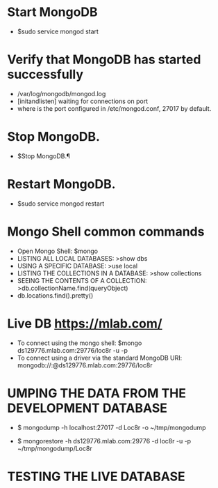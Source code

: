 # Start MongoDB
- $sudo service mongod start

# Verify that MongoDB has started successfully
- /var/log/mongodb/mongod.log
- [initandlisten] waiting for connections on port <port>
- where <port> is the port configured in /etc/mongod.conf, 27017 by default.

# Stop MongoDB.
- $Stop MongoDB.¶

# Restart MongoDB.
- $sudo service mongod restart

# Mongo Shell common commands
- Open Mongo Shell: $mongo
- LISTING ALL LOCAL DATABASES: >show dbs
- USING A SPECIFIC DATABASE: >use local
- LISTING THE COLLECTIONS IN A DATABASE: >show collections
- SEEING THE CONTENTS OF A COLLECTION: >db.collectionName.find(queryObject)
- db.locations.find().pretty()

# Live DB https://mlab.com/
- To connect using the mongo shell: $mongo ds129776.mlab.com:29776/loc8r -u <dbuser> -p <dbpassword>
- To connect using a driver via the standard MongoDB URI: mongodb://<dbuser>:<dbpassword>@ds129776.mlab.com:29776/loc8r

# UMPING THE DATA FROM THE DEVELOPMENT DATABASE
- $ mongodump -h localhost:27017 -d Loc8r -o ~/tmp/mongodump

- $ mongorestore -h ds129776.mlab.com:29776 -d loc8r -u <dbuser> -p <dbpassword> ~/tmp/mongodump/Loc8r

# TESTING THE LIVE DATABASE
